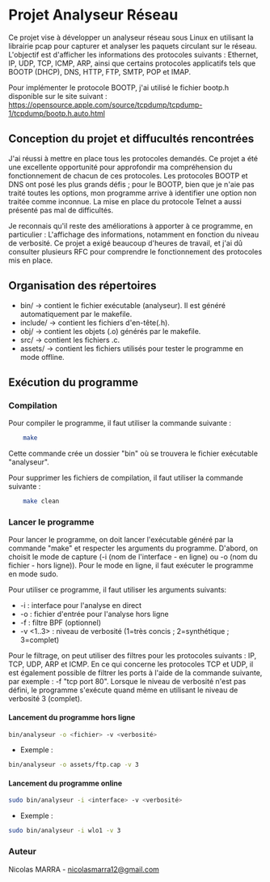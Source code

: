 # Projet Analyseur Réseau

Ce projet vise à développer un analyseur réseau sous Linux en utilisant la librairie pcap pour capturer et analyser les paquets circulant sur le réseau. L'objectif est d'afficher les informations des protocoles suivants : Ethernet, IP, UDP, TCP, ICMP, ARP, ainsi que certains protocoles applicatifs tels que BOOTP (DHCP), DNS, HTTP, FTP, SMTP, POP et IMAP.

Pour implémenter le protocole BOOTP, j'ai utilisé le fichier bootp.h disponible sur le site suivant : https://opensource.apple.com/source/tcpdump/tcpdump-1/tcpdump/bootp.h.auto.html


## Conception du projet et diffucultés rencontrées

J'ai réussi à mettre en place tous les protocoles demandés. Ce projet a été une excellente opportunité pour approfondir ma compréhension du fonctionnement de chacun de ces protocoles. Les protocoles BOOTP et DNS ont posé les plus grands défis ; pour le BOOTP, bien que je n'aie pas traité toutes les options, mon programme arrive à identifier une option non traitée comme inconnue. La mise en place du protocole Telnet a aussi présenté pas mal de difficultés.

Je reconnais qu'il reste des améliorations à apporter à ce programme, en particulier : L'affichage des informations, notamment en fonction du niveau de verbosité.
Ce projet a exigé beaucoup d'heures de travail, et j'ai dû consulter plusieurs RFC pour comprendre le fonctionnement des protocoles mis en place.


## Organisation des répertoires

- bin/ -> contient le fichier exécutable (analyseur). Il est généré automatiquement par le makefile.
- include/ -> contient les fichiers d'en-tête(.h).
- obj/ -> contient les objets (.o) générés par le makefile.
- src/ -> contient les fichiers .c.
- assets/ -> contient les fichiers utilisés pour tester le programme en mode offline.


## Exécution du programme

### Compilation 

Pour compiler le programme, il faut utiliser la commande suivante :

```bash
    make
```

Cette commande crée un dossier "bin" où se trouvera le fichier exécutable "analyseur".

Pour supprimer les fichiers de compilation, il faut utiliser la commande suivante :

```bash
    make clean
```

### Lancer le programme

Pour lancer le programme, on doit lancer l'exécutable généré par la commande "make" et respecter les arguments du programme. D'abord, on choisit le mode de capture (-i (nom de l'interface - en ligne) ou -o (nom du fichier - hors ligne)). Pour le mode en ligne, il faut exécuter le programme en mode sudo.

Pour utiliser ce programme, il faut utiliser les arguments suivants:

* -i <interface> : interface pour l'analyse en direct
* -o <fichier> : fichier d'entrée pour l'analyse hors ligne
* -f <filtre> : filtre BPF (optionnel)
* -v <1..3> : niveau de verbosité (1=très concis ; 2=synthétique ; 3=complet)

Pour le filtrage, on peut utiliser des filtres pour les protocoles suivants : IP, TCP, UDP, ARP et ICMP. En ce qui concerne les protocoles TCP et UDP, il est également possible de filtrer les ports à l'aide de la commande suivante, par exemple : -f "tcp port 80".
Lorsque le niveau de verbosité n'est pas défini, le programme s'exécute quand même en utilisant le niveau de verbosité 3 (complet).


#### Lancement du programme hors ligne


```bash
bin/analyseur -o <fichier> -v <verbosité>
```

- Exemple :


```bash
bin/analyseur -o assets/ftp.cap -v 3
```

#### Lancement du programme online

```bash
sudo bin/analyseur -i <interface> -v <verbosité>
```

- Exemple :

```bash
sudo bin/analyseur -i wlo1 -v 3
```

### Auteur

Nicolas MARRA - nicolasmarra12@gmail.com
